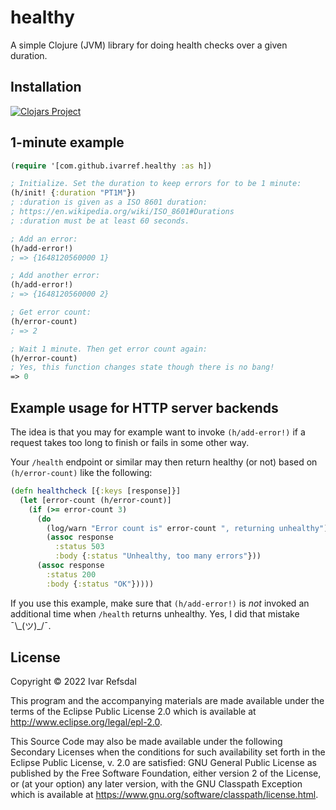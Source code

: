 # healthy

A simple Clojure (JVM) library for doing health checks over a given duration.

## Installation

[![Clojars Project](https://img.shields.io/clojars/v/com.github.ivarref/healthy.svg)](https://clojars.org/com.github.ivarref/healthy)

## 1-minute example

```clojure
(require '[com.github.ivarref.healthy :as h])

; Initialize. Set the duration to keep errors for to be 1 minute:
(h/init! {:duration "PT1M"})
; :duration is given as a ISO 8601 duration: 
; https://en.wikipedia.org/wiki/ISO_8601#Durations
; :duration must be at least 60 seconds.

; Add an error:
(h/add-error!)
; => {1648120560000 1}

; Add another error:
(h/add-error!)
; => {1648120560000 2}

; Get error count:
(h/error-count)
; => 2

; Wait 1 minute. Then get error count again:
(h/error-count)
; Yes, this function changes state though there is no bang!
=> 0
```

## Example usage for HTTP server backends

The idea is that you may for example want to invoke `(h/add-error!)` if a request takes
too long to finish or fails in some other way.

Your `/health` endpoint or similar may then return healthy (or not) based on `(h/error-count)`
like the following:

```clojure
(defn healthcheck [{:keys [response]}]
  (let [error-count (h/error-count)]
    (if (>= error-count 3)
      (do
        (log/warn "Error count is" error-count ", returning unhealthy")
        (assoc response
          :status 503
          :body {:status "Unhealthy, too many errors"}))
      (assoc response
        :status 200
        :body {:status "OK"}))))
```

If you use this example, make sure that `(h/add-error!)` is *not* invoked
an additional time when `/health` returns unhealthy.
Yes, I did that mistake ¯\\\_(ツ)\_/¯.

## License

Copyright © 2022 Ivar Refsdal

This program and the accompanying materials are made available under the terms of the Eclipse Public License 2.0 which is available at http://www.eclipse.org/legal/epl-2.0.

This Source Code may also be made available under the following Secondary Licenses when the conditions for such availability set forth in the Eclipse Public License, v. 2.0 are satisfied: GNU General Public License as published by the Free Software Foundation, either version 2 of the License, or (at your option) any later version, with the GNU Classpath Exception which is available at https://www.gnu.org/software/classpath/license.html.
